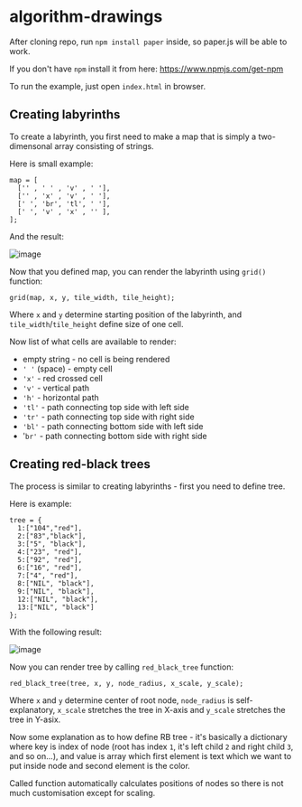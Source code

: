 # algorithm-drawings

After cloning repo, run `npm install paper` inside, so paper.js will be able to work.

If you don't have `npm` install it from here: https://www.npmjs.com/get-npm

To run the example, just open `index.html` in browser.

## Creating labyrinths

To create a labyrinth, you first need to make a map that is simply a two-dimensonal array consisting of strings.

Here is small example:

```
map = [
  ['' , ' ' , 'v' , ' '],
  ['' , 'x' , 'v' , ' '],
  [' ', 'br', 'tl', ' '],
  [' ', 'v' , 'x' , '' ],
];
```

And the result:

![image](https://user-images.githubusercontent.com/45121219/112775790-36ff3880-903e-11eb-8972-785708275246.png)

Now that you defined map, you can render the labyrinth using `grid()` function:

```
grid(map, x, y, tile_width, tile_height);
```

Where `x` and `y` determine starting position of the labyrinth, and `tile_width`/`tile_height` define size of one cell.

Now list of what cells are available to render:
* empty string - no cell is being rendered
* `' '` (space) - empty cell
* `'x'` - red crossed cell
* `'v'` - vertical path
* `'h'` - horizontal path
* `'tl'` - path connecting top side with left side
* `'tr'` - path connecting top side with right side
* `'bl'` - path connecting bottom side with left side
* '`br'` - path connecting bottom side with right side

## Creating red-black trees

The process is similar to creating labyrinths - first you need to define tree.

Here is example:

```
tree = { 
  1:["104","red"], 
  2:["83","black"], 
  3:["5", "black"],
  4:["23", "red"],
  5:["92", "red"],
  6:["16", "red"],
  7:["4", "red"],
  8:["NIL", "black"],
  9:["NIL", "black"],
  12:["NIL", "black"],
  13:["NIL", "black"]
};
```

With the following result:

![image](https://user-images.githubusercontent.com/45121219/112847127-0acbd200-90a7-11eb-9e61-ae5585af78ee.png)

Now you can render tree by calling `red_black_tree` function:

```
red_black_tree(tree, x, y, node_radius, x_scale, y_scale);
```

Where `x` and `y` determine center of root node, `node_radius` is self-explanatory, `x_scale` stretches the tree in X-axis and `y_scale` stretches the tree in Y-asix.

Now some explanation as to how define RB tree - it's basically a dictionary where key is index of node (root has index `1`, it's left child `2` and right child `3`, and so on...), and value is array which first element is text which we want to put inside node and second element is the color.

Called function automatically calculates positions of nodes so there is not much customisation except for scaling.
